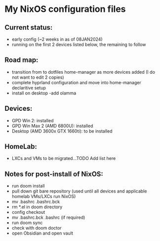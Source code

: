 
# My NixOS configuration files

## Current status:

- early config (~2 weeks in as of 08JAN2024)
- running on the first 2 devices listed below, the remaining to follow

## Road map:

- transition from to dotfiles home-manager as more devices added (I do not want to edit 2 copies)
- complete hyprland configuration and move into home-manager declaritive setup
- install on desktop
    -add olamma

## Devices:

- GPD Win 2:                         installed
- GPD Win Max 2 (AMD 6800U):         installed
- Desktop (AMD 3600x GTX 1660ti):    to be installed


## HomeLab:

- LXCs and VMs to be migrated...TODO Add list here


## Notes for post-install of NixOS:

- run doom install
- pull down git bare repository (used until all devices and applicable homelab VMs/LXCs run NixOS)
- mv .bashrc .bashrc.bck
- rm *.el in doom directory
- config checkout
- mv .bashrc.bck .bashrc (if required)
- run doom sync
- check with doom doctor
- open Obsidian and open vault

